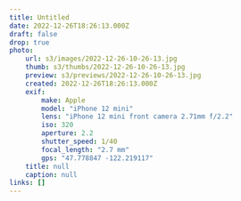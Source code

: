 ```yaml
---
title: Untitled
date: 2022-12-26T18:26:13.000Z
draft: false
drop: true
photo:
    url: s3/images/2022-12-26-10-26-13.jpg
    thumb: s3/thumbs/2022-12-26-10-26-13.jpg
    preview: s3/previews/2022-12-26-10-26-13.jpg
    created: 2022-12-26T18:26:13.000Z
    exif:
        make: Apple
        model: "iPhone 12 mini"
        lens: "iPhone 12 mini front camera 2.71mm f/2.2"
        iso: 320
        aperture: 2.2
        shutter_speed: 1/40
        focal_length: "2.7 mm"
        gps: "47.778847 -122.219117"
    title: null
    caption: null
links: []
---
```

